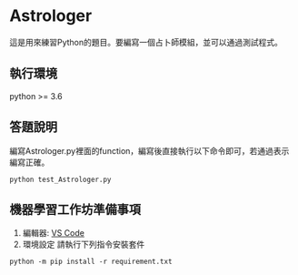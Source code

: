# Astrologer
這是用來練習Python的題目。要編寫一個占卜師模組，並可以通過測試程式。

## 執行環境
python >= 3.6

## 答題說明
編寫Astrologer.py裡面的function，編寫後直接執行以下命令即可，若通過表示編寫正確。
```shell
python test_Astrologer.py 
```

## 機器學習工作坊準備事項
1. 編輯器: [VS Code](https://code.visualstudio.com/)
2. 環境設定
請執行下列指令安裝套件
```shell
python -m pip install -r requirement.txt
```

